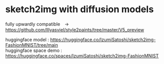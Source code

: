 # sketch2img with diffusion models
fully upwardly compatible　-> https://github.com/lllyasviel/style2paints/tree/master/V5_preview  

huggingface model : https://huggingface.co/IzumiSatoshi/sketch2img-FashionMNIST/tree/main  
huggingface space demo : https://huggingface.co/spaces/IzumiSatoshi/sketch2img-FashionMNIST  
